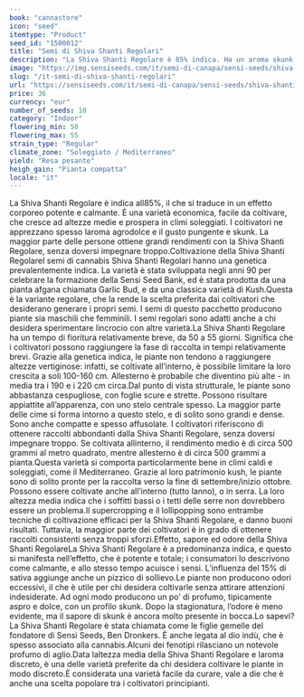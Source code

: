 ```yaml
---
book: "cannastore"
icon: "seed"
itemtype: "Product"
seed_id: "1500012"
title: "Semi di Shiva Shanti Regolari"
description: "La Shiva Shanti Regolare è 85% indica. Ha un aroma skunk, agrodolce e produce buone rese (circa 500 g). L’effetto è calmante, allegro e forte."
image: "https://img.sensiseeds.com/it/semi-di-canapa/sensi-seeds/shiva-shanti-image.png"
slug: "/it-semi-di-shiva-shanti-regolari"
url: "https://sensiseeds.com/it/semi-di-canapa/sensi-seeds/shiva-shanti?a_aid=cannastore"
price: 36
currency: "eur"
number_of_seeds: 10
category: "Indoor"
flowering_min: 50
flowering_max: 55
strain_type: "Regular"
climate_zone: "Soleggiato / Mediterraneo"
yield: "Resa pesante"
heigh_gain: "Pianta compatta"
locale: "it"
---
```

La Shiva Shanti Regolare è indica all85%, il che si traduce in un effetto corporeo potente e calmante. È una varietà economica, facile da coltivare, che cresce ad altezze medie e prospera in climi soleggiati. I coltivatori ne apprezzano spesso laroma agrodolce e il gusto pungente e skunk. La maggior parte delle persone ottiene grandi rendimenti con la Shiva Shanti Regolare, senza doversi impegnare troppo.Coltivazione della Shiva Shanti RegolareI semi di cannabis Shiva Shanti Regolari hanno una genetica prevalentemente indica. La varietà è stata sviluppata negli anni 90 per celebrare la formazione della Sensi Seed Bank, ed è stata prodotta da una pianta afgana chiamata Garlic Bud, e da una classica varietà di Kush.Questa è la variante regolare, che la rende la scelta preferita dai coltivatori che desiderano generare i propri semi. I semi di questo pacchetto producono piante sia maschili che femminili. I semi regolari sono adatti anche a chi desidera sperimentare lincrocio con altre varietà.La Shiva Shanti Regolare ha un tempo di fioritura relativamente breve, da 50 a 55 giorni. Significa che i coltivatori possono raggiungere la fase di raccolta in tempi relativamente brevi. Grazie alla genetica indica, le piante non tendono a raggiungere altezze vertiginose: infatti, se coltivate all’interno, è possibile limitare la loro crescita a soli 100-160 cm. Allesterno è probabile che diventino più alte - in media tra i 190 e i 220 cm circa.Dal punto di vista strutturale, le piante sono abbastanza cespugliose, con foglie scure e strette. Possono risultare appiattite all’apparenza, con uno stelo centrale spesso. La maggior parte delle cime si forma intorno a questo stelo, e di solito sono grandi e dense. Sono anche compatte e spesso affusolate. I coltivatori riferiscono di ottenere raccolti abbondanti dalla Shiva Shanti Regolare, senza doversi impegnare troppo. Se coltivata allinterno, il rendimento medio è di circa 500 grammi al metro quadrato, mentre allesterno è di circa 500 grammi a pianta.Questa varietà si comporta particolarmente bene in climi caldi e soleggiati, come il Mediterraneo. Grazie al loro patrimonio kush, le piante sono di solito pronte per la raccolta verso la fine di settembre/inizio ottobre. Possono essere coltivate anche all’interno (tutto lanno), o in serra. La loro altezza media indica che i soffitti bassi o i tetti delle serre non dovrebbero essere un problema.Il supercropping e il lollipopping sono entrambe tecniche di coltivazione efficaci per la Shiva Shanti Regolare, e danno buoni risultati. Tuttavia, la maggior parte dei coltivatori è in grado di ottenere raccolti consistenti senza troppi sforzi.Effetto, sapore ed odore della Shiva Shanti RegolareLa Shiva Shanti Regolare è a predominanza indica, e questo si manifesta nell’effetto, che è potente e totale; i consumatori lo descrivono come calmante, e allo stesso tempo acuisce i sensi. L’influenza del 15% di sativa aggiunge anche un pizzico di sollievo.Le piante non producono odori eccessivi, il che è utile per chi desidera coltivarle senza attirare attenzioni indesiderate. Ad ogni modo producono un po’ di profumo, tipicamente aspro e dolce, con un profilo skunk. Dopo la stagionatura, l’odore è meno evidente, ma il sapore di skunk è ancora molto presente in bocca.Lo sapevi?La Shiva Shanti Regolare è stata chiamata come le figlie gemelle del fondatore di Sensi Seeds, Ben Dronkers. È anche legata al dio indù, che è spesso associato alla cannabis.Alcuni dei fenotipi rilasciano un notevole profumo di aglio.Data laltezza media della Shiva Shanti Regolare e laroma discreto, è una delle varietà preferite da chi desidera coltivare le piante in modo discreto.È considerata una varietà facile da curare, vale a die che è anche una scelta popolare tra i coltivatori principianti.
